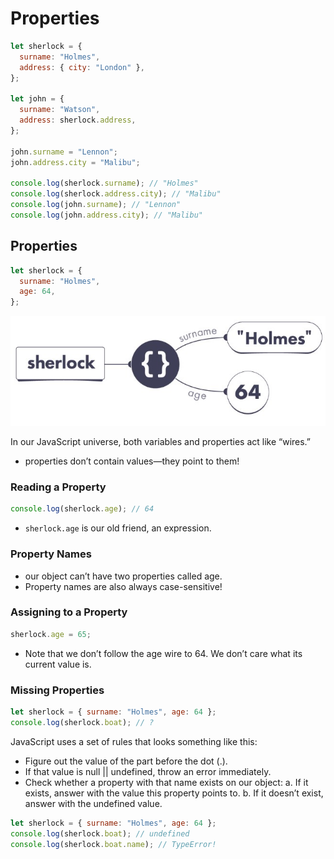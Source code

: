 # Properties

```js
let sherlock = {
  surname: "Holmes",
  address: { city: "London" },
};

let john = {
  surname: "Watson",
  address: sherlock.address,
};

john.surname = "Lennon";
john.address.city = "Malibu";

console.log(sherlock.surname); // "Holmes"
console.log(sherlock.address.city); // "Malibu"
console.log(john.surname); // "Lennon"
console.log(john.address.city); // "Malibu"
```

## Properties

```js
let sherlock = {
  surname: "Holmes",
  age: 64,
};
```

!["Sherlock"](./sherlock.jpg)

In our JavaScript universe, both variables and properties act like “wires.”

- properties don’t contain values—they point to them!

### Reading a Property

```js
console.log(sherlock.age); // 64
```

- `sherlock.age` is our old friend, an expression.

### Property Names

- our object can’t have two properties called age.
- Property names are also always case-sensitive!

### Assigning to a Property

```js
sherlock.age = 65;
```

- Note that we don’t follow the age wire to 64. We don’t care what its current value is.

### Missing Properties

```js
let sherlock = { surname: "Holmes", age: 64 };
console.log(sherlock.boat); // ?
```

JavaScript uses a set of rules that looks something like this:

- Figure out the value of the part before the dot (.).
- If that value is null || undefined, throw an error immediately.
- Check whether a property with that name exists on our object:
  a. If it exists, answer with the value this property points to.
  b. If it doesn’t exist, answer with the undefined value.

```js
let sherlock = { surname: "Holmes", age: 64 };
console.log(sherlock.boat); // undefined
console.log(sherlock.boat.name); // TypeError!
```
